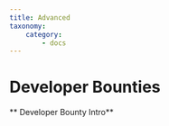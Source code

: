 ```yaml
---
title: Advanced
taxonomy:
    category:
        - docs
---
```


# Developer Bounties

** Developer Bounty Intro**
